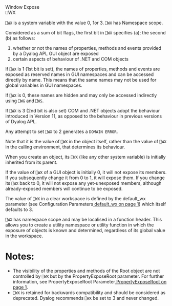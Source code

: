 <div class="heading">
  <div class="name">Window Expose</div>
  <div class="command">⎕WX</div>
</div>

`⎕WX` is a system variable with the value 0, 1or 3. `⎕WX` has Namespace scope.

Considered as a sum of bit flags, the first bit in `⎕WX` specifies (a); the second  (b) as follows:

1. whether or not the names of properties, methods and events provided by a Dyalog APL GUI object are exposed 
2. certain aspects of behaviour of .NET and COM objects

If `⎕WX` is 1 (1st bit is set), the names of properties, methods and events are exposed as reserved names in GUI namespaces and can be accessed directly by name. This means that the same names may not be used for global variables in GUI namespaces.

If `⎕WX` is 0, these names are hidden and may only be accessed indirectly using `⎕WG` and `⎕WS`.

If `⎕WX` is 3 (2nd bit is also set) COM and .NET objects adopt the  behaviour introduced in Version 11, as opposed to the behaviour in previous versions of Dyalog APL.

Any attempt to set `⎕WX` to 2 generates a `DOMAIN ERROR`.

Note that it is the value of `⎕WX` in the object itself, rather than the value of `⎕WX` in the calling environment, that determines its behaviour.

When you create an object, its `⎕WX` (like any other system variable) is initially inherited from its parent.

If the value of `⎕WX` of a GUI object is initially 0, it will not expose its members. If you subsequently change it from 0 to 1, it will expose them. If you change its `⎕WX` back to 0, it will not expose any yet-unexposed members, although already-exposed members will continue to be exposed.

The value of `⎕WX` in a clear workspace is defined by the default_wx parameter (see Configuration Parameters[ default_wx on page 1](//userguide/installation-and-configuration/configuration-parameters.md#default_wx)) which itself defaults to 3.

`⎕WX` has namespace scope and may be localised in a function header. This allows you to create a utility namespace or utility function in which the exposure of objects is known and determined, regardless of its global value in the workspace.

# Notes:

- The visibility of the properties and methods of the Root object are not controlled by `⎕WX` but by the PropertyExposeRoot parameter. For further information, see PropertyExposeRoot Parameter[ PropertyExposeRoot on page 1](//userguide/installation-and-configuration/configuration-parameters.md#PropertyExposeRoot).
- `⎕WX` is retained for backwards compatibility and should be considered as deprecated. Dyalog recommends  `⎕WX` be set to 3 and never changed.
